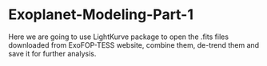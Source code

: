 # Exoplanet-Modeling-Part-1
Here we are going to use LightKurve package to open the .fits files downloaded from ExoFOP-TESS website, combine them, de-trend them and save it for further analysis. 
